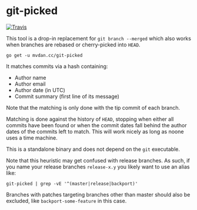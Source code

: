 # git-picked

[![Travis](https://travis-ci.org/mvdan/git-picked.svg?branch=master)](https://travis-ci.org/mvdan/git-picked)

This tool is a drop-in replacement for `git branch --merged` which also
works when branches are rebased or cherry-picked into `HEAD`.

	go get -u mvdan.cc/git-picked

It matches commits via a hash containing:

* Author name
* Author email
* Author date (in UTC)
* Commit summary (first line of its message)

Note that the matching is only done with the tip commit of each branch.

Matching is done against the history of `HEAD`, stopping when either all
commits have been found or when the commit dates fall behind the author
dates of the commits left to match. This will work nicely as long as
noone uses a time machine.

This is a standalone binary and does not depend on the `git` executable.

Note that this heuristic may get confused with release branches. As
such, if you name your release branches `release-x.y` you likely want to
use an alias like:

	git-picked | grep -vE '^(master|release|backport)'

Branches with patches targeting branches other than master should also
be excluded, like `backport-some-feature` in this case.

